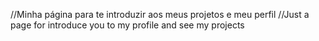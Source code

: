 //Minha página para te introduzir aos meus projetos e meu perfil
//Just a page for introduce you to my profile and see my projects
